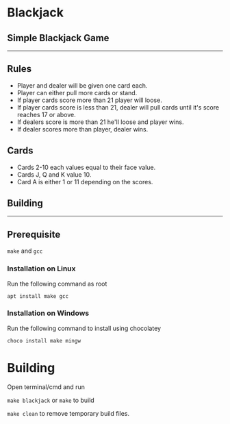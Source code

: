# Blackjack
## Simple Blackjack Game
---

## Rules
- Player and dealer will be given one card each.
- Player can either pull more cards or stand.
- If player cards score more than 21 player will loose.
- If player cards score is less than 21, dealer will pull cards until it's score reaches 17 or above.
- If dealers score is more than 21 he'll loose and player wins.
- If dealer scores more than player, dealer wins.

## Cards
- Cards 2-10 each values equal to their face value.
- Cards J, Q and K value 10.
- Card A is either 1 or 11 depending on the scores.

## Building
---
## Prerequisite
```make``` and ```gcc```

### Installation on Linux
Run the following command as root

```apt install make gcc```

### Installation on Windows
Run the following command to install using chocolatey

```choco install make mingw```

# Building
Open terminal/cmd and run

```make blackjack``` or ```make``` to build

```make clean``` to remove temporary build files.